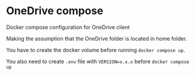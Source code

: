 # OneDrive compose

Docker compose configuration for OneDrive client

Making the assumption that the OneDrive folder is located in home folder.

You have to create the docker volume before running `docker compose up`.

You also need to create `.env` file with `VERSION=x.x.x` before `docker compose up`
